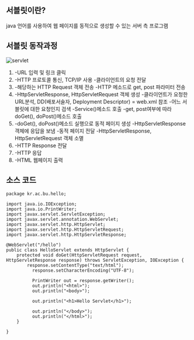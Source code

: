 ## 서블릿이란?
java 언어를 사용하여 웹 페이지를 동적으로 생성할 수 있는 서버 측 프로그램

## 서블릿 동작과정
![servlet](/uploads/06932f43ee85de7c35302c230d996c83/servlet.PNG)<br>
1. -URL 입력 및 링크 클릭
2. -HTTP 프로토콜 통신, TCP/IP 사용
-클라이언트의 요청 전달
3. -해당하는 HTTP Request 객체 전송
-HTTP 메소드로 get, post 파라미터 전송
4. -HttpServletResponse, HttpServletRequest 객체 생성
-클라이언트가 요청한 URL분석, DD(배포서술자, Deployment Descriptor) = web.xml 참조
-어느 서블릿에 대한 요청인지 검색
-Service()메소드 호출 
-get, post여부에 따라 doGet(), doPost()메소드 호출
5. -doGet(), doPost()메소드 실행으로 동적 페이지 생성
-HttpServletResponse 객체에 응답을 보냄
-동적 페이지 전달
-HttpServletResponse, HttpServletRequest 객체 소멸
6. -HTTP Response 전달
7. -HTTP 응답
8. -HTML 웹페이지 출력

## 소스 코드
~~~
package kr.ac.bu.hello;

import java.io.IOException;
import java.io.PrintWriter;
import javax.servlet.ServletException;
import javax.servlet.annotation.WebServlet;
import javax.servlet.http.HttpServlet;
import javax.servlet.http.HttpServletRequest;
import javax.servlet.http.HttpServletResponse;

@WebServlet("/hello")
public class HelloServlet extends HttpServlet {
	protected void doGet(HttpServletRequest request, HttpServletResponse response) throws ServletException, IOException {
		response.setContentType("text/html");
		  response.setCharacterEncoding("UTF-8");
		  
		  PrintWriter out = response.getWriter();
		  out.println("<html>");
		  out.println("<body>");
		  
		  out.println("<h1>Hello Servlet</h1>");
		  
		  out.println("</body>");
		  out.println("</html>");
	}

}
~~~